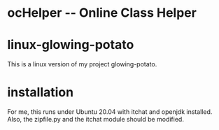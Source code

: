 # ocHelper -- Online Class Helper
# linux-glowing-potato

This is a linux version of my project glowing-potato.


# installation
For me, this runs under Ubuntu 20.04 with itchat and openjdk installed. 
Also, the zipfile.py and the itchat module should be modified. 
